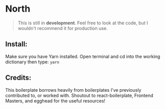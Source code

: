 # North
> This is still in **development**.
Feel free to look at the code, but I wouldn't recommend it for production use.

## Install:
Make sure you have Yarn installed.
Open terminal and cd into the working dictionary then type:
`yarn`

## Credits:
This boilerplate borrows heavily from boilerplates I've previously contributed to, or worked with. Shoutout to react-boilerplate, Frontend Masters, and egghead for the useful resources!
